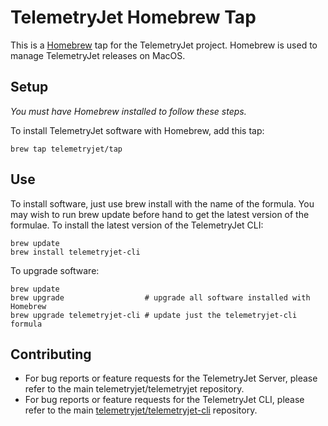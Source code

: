 # TelemetryJet Homebrew Tap
This is a [Homebrew](http://brew.sh/) tap for the TelemetryJet project. Homebrew is used to manage TelemetryJet releases on MacOS.

## Setup
*You must have Homebrew installed to follow these steps.*

To install TelemetryJet software with Homebrew, add this tap:
```
brew tap telemetryjet/tap
```

## Use
To install software, just use brew install with the name of the formula. You may wish to run brew update before hand to get the latest version of the formulae. To install the latest version of the TelemetryJet CLI:
```
brew update
brew install telemetryjet-cli
```

To upgrade software:
```
brew update
brew upgrade                  # upgrade all software installed with Homebrew
brew upgrade telemetryjet-cli # update just the telemetryjet-cli formula
```

## Contributing
- For bug reports or feature requests for the TelemetryJet Server, please refer to the main telemetryjet/telemetryjet repository.
- For bug reports or feature requests for the TelemetryJet CLI, please refer to the main [telemetryjet/telemetryjet-cli](https://github.com/telemetryjet/telemetryjet-cli) repository.
